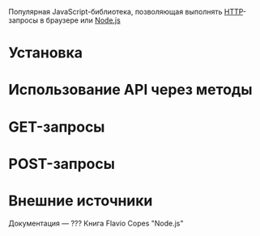 Популярная JavaScript-библиотека, позволяющая выполнять [HTTP](HTTP.md)-запросы в браузере или [Node.js](Node.js.md)

# Установка
# Использование API через методы
# GET-запросы
# POST-запросы

# Внешние источники
Документация — ???
Книга Flavio Copes "Node.js"